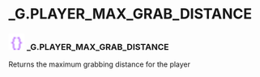 # _G.PLAYER_MAX_GRAB_DISTANCE

### <img src="../../.gitbook/assets/global.png" width="32" height="32" /> **_G**.PLAYER_MAX_GRAB_DISTANCE
Returns the maximum grabbing distance for the player<br>
